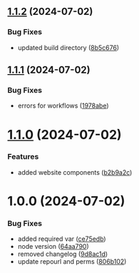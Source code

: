 ## [1.1.2](https://github.com/Shia0410/GithubPages/compare/v1.1.1...v1.1.2) (2024-07-02)


### Bug Fixes

* updated build directory ([8b5c676](https://github.com/Shia0410/GithubPages/commit/8b5c6769a60e765f3672caa29411ed8ba3dd5154))

## [1.1.1](https://github.com/Shia0410/GithubPages/compare/v1.1.0...v1.1.1) (2024-07-02)


### Bug Fixes

* errors for workflows ([1978abe](https://github.com/Shia0410/GithubPages/commit/1978abeb3f2617e0f82ab78c45c6129872d95723))

# [1.1.0](https://github.com/Shia0410/GithubPages/compare/v1.0.0...v1.1.0) (2024-07-02)


### Features

* added website components ([b2b9a2c](https://github.com/Shia0410/GithubPages/commit/b2b9a2c4a6d3e5928acf3304e4b79ffa376393ec))

# 1.0.0 (2024-07-02)


### Bug Fixes

* added required var ([ce75edb](https://github.com/Shia0410/GithubPages/commit/ce75edb54ed2af4ce3b18ccc4f73c4431edba48a))
* node version ([64aa790](https://github.com/Shia0410/GithubPages/commit/64aa790bd8d1bbf3adea86558b4ce4fed2f55f32))
* removed changelog ([9d8ac1d](https://github.com/Shia0410/GithubPages/commit/9d8ac1d7642bbe24188451d38668381a1327e1f6))
* update repourl and perms ([806b102](https://github.com/Shia0410/GithubPages/commit/806b10253266dab40a0e771e412846a50c5deef9))
